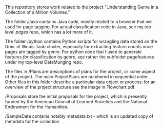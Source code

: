 This repository stores work related to the project "Understanding Genre in a Collection of a Million Volumes."

The folder /Java contains Java code, mostly related to a browser that we used for page tagging. For actual classification code in Java, see my top-level *pages* repo, which has a lot more of it.

The folder /python contains Python scripts for wrangling data stored on the Univ. of Illinois Taub cluster, especially for extracting feature counts once pages are tagged by genre. For python code that I used to generate features *for* classification by genre, see rather the subfolder pagefeatures under my top-level DataMunging repo.

The files in /Plans are descriptions of plans for the project, or some aspect of the project. The main ProjectPlans are numbered in sequential order. Other files in this folder describe a particular data object or process; for an overview of the project structure see the image in Flowchart.pdf.

/Proposals store the initial proposals for the project, which is presently funded by the American Council of Learned Societies and the National Endowment for the Humanities.

/SampleData contains notably
metadata.txt - which is an updated copy of metadata for the collection
